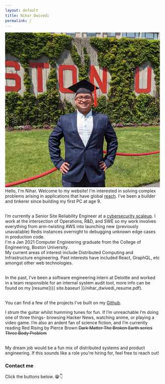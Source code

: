 ```yaml
---
layout: default
title: Nihar Dwivedi
permalink: /
---
```

![](nihar.jpg)
Hello, I'm Nihar. Welcome to my website! I'm interested in solving complex problems arising in applications that have global [reach](https://xkcd.com/974/). I’ve been a builder and tinkerer since building my first PC at age 9. <br/><br/>

I’m currently a Senior Site Reliability Engineer at a [cybersecurity scaleup](https://www.securonix.com/). I work at the intersection of Operations, R&D, and SWE so my work involves everything from arm-twisting AWS into launching new (previously unavailable) Redis instances overnight to debugging unknown edge cases in production code. <br/>
I'm a Jan 2021 Computer Engineering graduate from the College of Engineering, Boston University. <br/>
My current areas of interest include Distributed Computing and Infrastructure engineering. Past interests have included React, GraphQL, etc amongst other web technologies.<br/><br/>

In the past, I’ve been a software engineering intern at Deloitte and worked in a team responsible for an internal system audit tool,  more info can be found on my [resume]({{ site.baseurl }}/nihar_dwivedi_resume.pdf).<br/><br/>

You can find a few of the projects I've built on my [Github](https://github.com/nihardwivedi).  <br/>

I strum the guitar whilst humming tunes for fun. If I’m unreachable I’m doing one of three things- browsing Hacker News, watching anime, or playing a video game. I’m also an ardent fan of science fiction, and I’m currently reading Red Rising by Pierce Brown ~~Dark Matter The Broken Earth series Three Body Problem~~<br/><br/>

My dream job would be a fun mix of distributed systems and product engineering. If this sounds like a role you're hiring for, feel free to reach out!<br/>

### Contact me
Click the buttons below. 😁👇 <br/>
